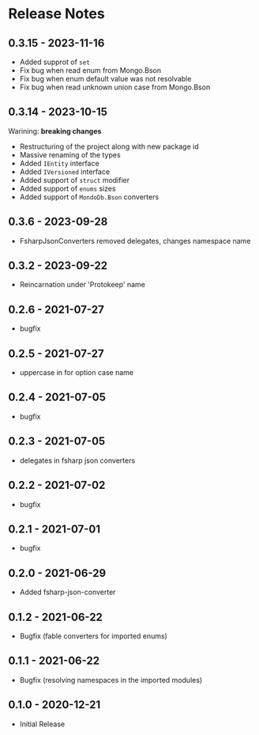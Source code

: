 # Release Notes

## 0.3.15 - 2023-11-16

* Added supprot of `set`
* Fix bug when read enum from Mongo.Bson
* Fix bug when enum default value was not resolvable
* Fix bug when read unknown union case from Mongo.Bson

## 0.3.14 - 2023-10-15

Warining: **breaking changes**

* Restructuring of the project along with new package id
* Massive renaming of the types
* Added `IEntity` interface
* Added `IVersioned` interface
* Added support of `struct` modifier
* Added support of `enums` sizes
* Added support of `MondoDb.Bson` converters

## 0.3.6 - 2023-09-28

* FsharpJsonConverters removed delegates, changes namespace name

## 0.3.2 - 2023-09-22

* Reincarnation under 'Protokeep' name

## 0.2.6 - 2021-07-27

* bugfix

## 0.2.5 - 2021-07-27

* uppercase in for option case name

## 0.2.4 - 2021-07-05

* bugfix

## 0.2.3 - 2021-07-05

* delegates in fsharp json converters

## 0.2.2 - 2021-07-02

* bugfix

## 0.2.1 - 2021-07-01

* bugfix

## 0.2.0 - 2021-06-29

* Added fsharp-json-converter

## 0.1.2 - 2021-06-22

* Bugfix (fable converters for imported enums)

## 0.1.1 - 2021-06-22

* Bugfix (resolving namespaces in the imported modules)

## 0.1.0 - 2020-12-21

* Initial Release

